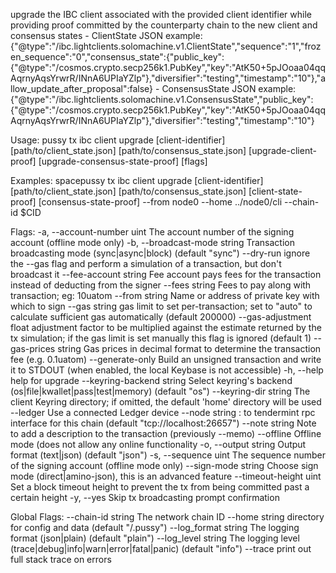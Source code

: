 upgrade the IBC client associated with the provided client identifier while providing proof committed by the counterparty chain to the new client and consensus states
	- ClientState JSON example: {"@type":"/ibc.lightclients.solomachine.v1.ClientState","sequence":"1","frozen_sequence":"0","consensus_state":{"public_key":{"@type":"/cosmos.crypto.secp256k1.PubKey","key":"AtK50+5pJOoaa04qqAqrnyAqsYrwrR/INnA6UPIaYZlp"},"diversifier":"testing","timestamp":"10"},"allow_update_after_proposal":false}
	- ConsensusState JSON example: {"@type":"/ibc.lightclients.solomachine.v1.ConsensusState","public_key":{"@type":"/cosmos.crypto.secp256k1.PubKey","key":"AtK50+5pJOoaa04qqAqrnyAqsYrwrR/INnA6UPIaYZlp"},"diversifier":"testing","timestamp":"10"}

Usage:
  pussy tx ibc client upgrade [client-identifier] [path/to/client_state.json] [path/to/consensus_state.json] [upgrade-client-proof] [upgrade-consensus-state-proof] [flags]

Examples:
spacepussy tx ibc client upgrade [client-identifier] [path/to/client_state.json] [path/to/consensus_state.json] [client-state-proof] [consensus-state-proof] --from node0 --home ../node0/<app>cli --chain-id $CID

Flags:
  -a, --account-number uint      The account number of the signing account (offline mode only)
  -b, --broadcast-mode string    Transaction broadcasting mode (sync|async|block) (default "sync")
      --dry-run                  ignore the --gas flag and perform a simulation of a transaction, but don't broadcast it
      --fee-account string       Fee account pays fees for the transaction instead of deducting from the signer
      --fees string              Fees to pay along with transaction; eg: 10uatom
      --from string              Name or address of private key with which to sign
      --gas string               gas limit to set per-transaction; set to "auto" to calculate sufficient gas automatically (default 200000)
      --gas-adjustment float     adjustment factor to be multiplied against the estimate returned by the tx simulation; if the gas limit is set manually this flag is ignored  (default 1)
      --gas-prices string        Gas prices in decimal format to determine the transaction fee (e.g. 0.1uatom)
      --generate-only            Build an unsigned transaction and write it to STDOUT (when enabled, the local Keybase is not accessible)
  -h, --help                     help for upgrade
      --keyring-backend string   Select keyring's backend (os|file|kwallet|pass|test|memory) (default "os")
      --keyring-dir string       The client Keyring directory; if omitted, the default 'home' directory will be used
      --ledger                   Use a connected Ledger device
      --node string              <host>:<port> to tendermint rpc interface for this chain (default "tcp://localhost:26657")
      --note string              Note to add a description to the transaction (previously --memo)
      --offline                  Offline mode (does not allow any online functionality
  -o, --output string            Output format (text|json) (default "json")
  -s, --sequence uint            The sequence number of the signing account (offline mode only)
      --sign-mode string         Choose sign mode (direct|amino-json), this is an advanced feature
      --timeout-height uint      Set a block timeout height to prevent the tx from being committed past a certain height
  -y, --yes                      Skip tx broadcasting prompt confirmation

Global Flags:
      --chain-id string     The network chain ID
      --home string         directory for config and data (default "/.pussy")
      --log_format string   The logging format (json|plain) (default "plain")
      --log_level string    The logging level (trace|debug|info|warn|error|fatal|panic) (default "info")
      --trace               print out full stack trace on errors
